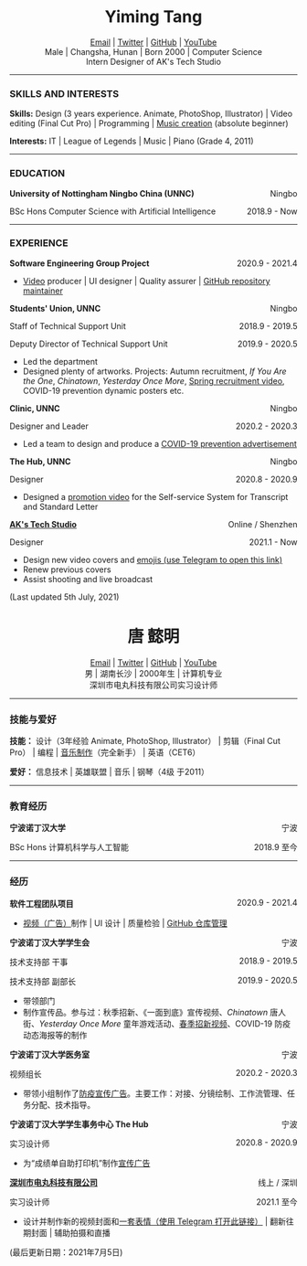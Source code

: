 # <center>Yiming Tang</center>

<center><a href="mailto:baisebaoma@foxmail.com">Email</a> | <a href="https://twitter.com/baisebaoma"> Twitter</a> | <a href="https://github.com/baisebaoma">GitHub</a> | <a href="https://www.youtube.com/channel/UCoXJsSSXYzX8bwffbUXeF1Q">YouTube</a></center>

<center>Male | Changsha, Hunan | Born 2000 | Computer Science<br>Intern Designer of AK's Tech Studio</center>


---

### SKILLS AND INTERESTS

**Skills:** Design (3 years experience. Animate, PhotoShop, Illustrator) | Video editing (Final Cut Pro) | Programming | [Music creation](https://music.163.com/song?id=1387762584&userid=1517377701) (absolute beginner)

**Interests:** IT | League of Legends | Music | Piano (Grade 4, 2011)

---

### EDUCATION

<p style="text-align:left;"><strong>University of Nottingham Ningbo China (UNNC)</strong><span style="float:right;">Ningbo</span></p>

<p style="text-align:left;">BSc Hons Computer Science with Artificial Intelligence<span style="float:right;">2018.9 - Now</span></p>

---

### EXPERIENCE

<p style="text-align:left;"><strong>Software Engineering Group Project</strong><span style="float:right;">2020.9 - 2021.4</span></p>

- [Video](https://www.youtube.com/watch?v=G7X9sJM1JWY) producer | UI designer | Quality assurer | [GitHub repository maintainer](github.com/team10nb/i-can-sort)

<p style="text-align:left;"><strong>Students' Union, UNNC</strong><span style="float:right;">Ningbo</span></p>                              

<p style="text-align:left;">Staff of Technical Support Unit<span style="float:right;">2018.9 - 2019.5</span></p>

<p style="text-align:left;">Deputy Director of Technical Support Unit<span style="float:right;">2019.9 - 2020.5</span></p>

- Led the department
- Designed plenty of artworks. Projects: Autumn recruitment, *If You Are the One*, *Chinatown*, *Yesterday Once More*, [Spring recruitment video](https://www.bilibili.com/video/BV1D7411L7k9), COVID-19 prevention dynamic posters etc.

<p style="text-align:left;"><strong>Clinic, UNNC</strong><span style="float:right;">Ningbo</span></p>

<p style="text-align:left;">Designer and Leader<span style="float:right;">2020.2 - 2020.3</span></p>

- Led a team to design and produce a [COVID-19 prevention advertisement](https://youtu.be/-kkHmAkKApo)

<p style="text-align:left;"><strong>The Hub, UNNC</strong><span style="float:right;">Ningbo</span></p>

<p style="text-align:left;">Designer<span style="float:right;">2020.8 - 2020.9</span></p>

- Designed a [promotion video](https://mp.weixin.qq.com/s/ncfju8pJaH8HQs4qWeignw) for the Self-service System for Transcript and Standard Letter

<p style="text-align:left;"><strong><a href="https://www.youtube.com/channel/UCZVThl_MRppEdGUPGjXSSdg">AK's Tech Studio</a></strong><span style="float:right;">Online / Shenzhen</span></p>

<p style="text-align:left;">Designer<span style="float:right;">2021.1 - Now</span></p>

- Design new video covers and [emojis (use Telegram to open this link)](https://telegram.me/addstickers/AKsEmoji)
- Renew previous covers
- Assist shooting and live broadcast



(Last updated 5th July, 2021)

<div style="page-break-after: always;"></div>

# <center>唐 懿明</center>

<center><a href="mailto:baisebaoma@foxmail.com">Email</a> | <a href="https://twitter.com/baisebaoma"> Twitter</a> | <a href="https://github.com/baisebaoma">GitHub</a> | <a href="https://www.youtube.com/channel/UCoXJsSSXYzX8bwffbUXeF1Q">YouTube</a></center>

<center>男 | 湖南长沙 | 2000年生 | 计算机专业<br>深圳市电丸科技有限公司实习设计师</center>




---

### 技能与爱好

**技能：** 设计（3年经验 Animate, PhotoShop, Illustrator） | 剪辑（Final Cut Pro） | 编程 | [音乐制作](https://music.163.com/song?id=1387762584&userid=1517377701)（完全新手） | 英语（CET6）

**爱好：** 信息技术 | 英雄联盟 | 音乐 | 钢琴（4级 于2011）

---

### 教育经历

<p style="text-align:left;"><strong>宁波诺丁汉大学</strong><span style="float:right;">宁波</span></p>

<p style="text-align:left;">BSc Hons 计算机科学与人工智能<span style="float:right;">2018.9 至今</span></p>

---

### 经历

<p style="text-align:left;"><strong>软件工程团队项目</strong><span style="float:right;">2020.9 - 2021.4</span></p>

- [视频（广告）](https://www.youtube.com/watch?v=G7X9sJM1JWY)制作 | UI 设计 | 质量检验 | [GitHub 仓库管理](github.com/team10nb/i-can-sort)

<p style="text-align:left;"><strong>宁波诺丁汉大学学生会</strong><span style="float:right;">宁波</span></p>                              

<p style="text-align:left;">技术支持部 干事<span style="float:right;">2018.9 - 2019.5</span></p>

<p style="text-align:left;">技术支持部 副部长<span style="float:right;">2019.9 - 2020.5</span></p>

- 带领部门
- 制作宣传品。参与过：秋季招新、《一面到底》宣传视频、*Chinatown* 唐人街、*Yesterday Once More* 童年游戏活动、[春季招新视频](https://www.bilibili.com/video/BV1D7411L7k9)、COVID-19 防疫动态海报等的制作

<p style="text-align:left;"><strong>宁波诺丁汉大学医务室</strong><span style="float:right;">宁波</span></p>

<p style="text-align:left;">视频组长<span style="float:right;">2020.2 - 2020.3</span></p>

- 带领小组制作了[防疫宣传广告](https://youtu.be/-kkHmAkKApo)。主要工作：对接、分镜绘制、工作流管理、任务分配、技术指导。

<p style="text-align:left;"><strong>宁波诺丁汉大学学生事务中心 The Hub</strong><span style="float:right;">宁波</span></p>

<p style="text-align:left;">实习设计师<span style="float:right;">2020.8 - 2020.9</span></p>

- 为“成绩单自助打印机”制作[宣传广告](https://mp.weixin.qq.com/s/ncfju8pJaH8HQs4qWeignw)

<p style="text-align:left;"><strong><a href="https://www.youtube.com/channel/UCZVThl_MRppEdGUPGjXSSdg">深圳市电丸科技有限公司</a></strong><span style="float:right;">线上 / 深圳</span></p>

<p style="text-align:left;">实习设计师<span style="float:right;">2021.1 至今</span></p>

- 设计并制作新的视频封面和[一套表情（使用 Telegram 打开此链接）](https://telegram.me/addstickers/AKsEmoji) | 翻新往期封面 | 辅助拍摄和直播



(最后更新日期：2021年7月5日)
